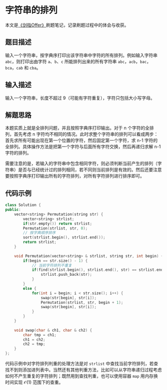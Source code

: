 # 字符串的排列

本文是[《剑指Offer》](https://www.nowcoder.com/ta/coding-interviews?page=1)刷题笔记，记录刷题过程中的体会与收获。

## 题目描述

输入一个字符串，按字典序打印出该字符串中字符的所有排列。例如输入字符串 `abc`，则打印出由字符 `a`、`b`、`c` 所能排列出来的所有字符串 `abc`，`acb`，`bac`，`bca`，`cab` 和 `cba`。

## 输入描述

输入一个字符串，长度不超过 9（可能有字符重复），字符只包括大小写字母。

## 解题思路

本题实质上就是全排列问题，并且按照字典序打印输出。对于 n 个字符的全排列，首先考虑 n 字符均不相同的情况。此时求整个字符串的排列可以看成两步：首先求所有可能出现在第一个位置的字符，然后固定第一个字符，求 n-1 字符的全排列。具体操作方法是把第一个字符与后面所有字符交换，然后再递归求解 n-1 字符的排列。

需要注意的是，若输入的字符串中包含相同字符，则必须判断当前产生的排列（字符串）是否与已经统计过的排列相同，若不同则当前排列是有效的。然后还要注意要按照字典序打印输出所有的字符排列，对所有字符排列进行排序即可。

## 代码示例

```C++
class Solution {
public:
    vector<string> Permutation(string str) {
        vector<string> strlist;
        if(str.empty()) return strlist;
        Permutation(strlist, str, 0);
        // 按字典顺序排序
        sort(strlist.begin(), strlist.end());
        return strlist;
    }
    
    void Permutation(vector<string> & strlist, string str, int begin) {
        if(begin == str.size() - 1) {
            // 当前字符排列不重复
            if(find(strlist.begin(), strlist.end(), str) == strlist.end()) {
                strlist.push_back(str);
            }
        }
        else {
            for(int i = begin; i < str.size(); i++) {
                swap(str[begin], str[i]);
                Permutation(strlist, str, begin + 1);
                swap(str[begin], str[i]);
            }
        }
    }
    
    void swap(char & ch1, char & ch2) {
        char tmp = ch1;
        ch1 = ch2;
        ch2 = tmp;
    }
};
```

代码示例中对字符排列判重的处理方法是对 `strlist` 中查找当前字符排列，若查找不到则添加进列表中。当然还有其他判重方法，比如可以从字符串递归过程考虑如何不产生重复的字符排列；既然用到查找判重，也可以使用容器 `map` 用内存换时间实现 $\mathcal{O}(1)$ 范围下的查重。
